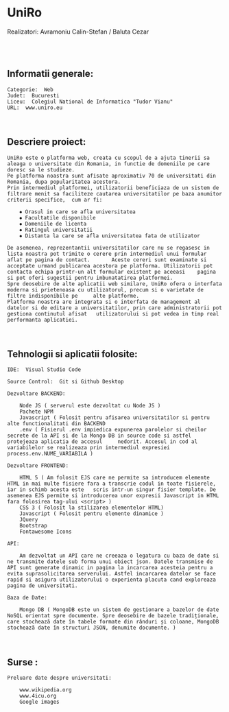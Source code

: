 <h1>UniRo</h1>
<p> Realizatori: Avramoniu Calin-Stefan / Baluta Cezar </p>
<br><br>
 
<h2>Informatii generale:</h2>

    Categorie:  Web
    Judet:  Bucuresti
    Liceu:  Colegiul National de Informatica "Tudor Vianu"
    URL:  www.uniro.eu
 
<br>
<h2>Descriere proiect:</h2>

    UniRo este o platforma web, creata cu scopul de a ajuta tinerii sa aleaga o universitate din Romania, in functie de domeniile pe care doresc sa le studieze.
    Pe platforma noastra sunt afisate aproximativ 70 de universitati din Romania, dupa popularitatea acestora.
    Prin intermediul platformei, utilizatorii beneficiaza de un sistem de filtrare menit sa faciliteze cautarea universitatilor pe baza anumitor criterii specifice,  cum ar fi:
    
        ⦁ Orasul in care se afla universitatea
        ⦁ Facultatile disponibile
        ⦁ Domeniile de licenta
        ⦁ Ratingul universitatii
        ⦁ Distanta la care se afla universitatea fata de utilizator
        
    De asemenea, reprezentantii universitatilor care nu se regasesc in lista noastra pot trimite o cerere prin intermediul unui formular aflat pe pagina de contact.       Aceste cereri sunt examinate si acceptate urmand publicarea acestora pe platforma. Utilizatorii pot contacta echipa printr-un alt formular existent pe aceeasi    pagina si pot oferi sugestii pentru imbunatatirea platformei.
    Spre deosebire de alte aplicatii web similare, UniRo ofera o interfata moderna si prietenoasa cu utilizatorul, precum si o varietate de filtre indisponibile pe     alte platforme.
    Platforma noastra are integrata si o interfata de management al datelor si de editare a universitatilor, prin care administratorii pot gestiona continutul afisat   utilizatorului si pot vedea in timp real performanta aplicatiei.
<br>
<h2>Tehnologii si aplicatii folosite:</h2>

    IDE:  Visual Studio Code
    
    Source Control:  Git si Github Desktop
    
    Dezvoltare BACKEND:
    
        Node JS ( serverul este dezvoltat cu Node JS )
        Pachete NPM
        Javascript ( Folosit pentru afisarea universitatilor si pentru alte functionalitati din BACKEND
        .env ( Fisierul .env impiedica expunerea parolelor si cheilor secrete de la API si de la Mongo DB in source code si astfel protejeaza aplicatia de accesul     nedorit. Accesul in cod al variabilelor se realizeaza prin intermediul expresiei process.env.NUME_VARIABILA )

    Dezvoltare FRONTEND:  
    
        HTML 5 ( Am folosit EJS care ne permite sa introducem elemente HTML in mai multe fisiere fara a transcrie codul in toate fisierele, iar in schimb acesta este   scris intr-un singur fisier template. De asemenea EJS permite si introducerea unor expresii Javascript in HTML fara folosirea tag-ului <script> ) 
        CSS 3 ( Folosit la stilizarea elementelor HTML)
        Javascript ( Folosit pentru elemente dinamice )
        JQuery
        Bootstrap
        Fontawesome Icons 
        
    API:
    
        Am dezvoltat un API care ne creeaza o legatura cu baza de date si ne transmite datele sub forma unui obiect json. Datele transmise de API sunt generate dinamic in pagina la incarcarea acesteia pentru a evita suprasolicitarea serverului. Astfel incarcarea datelor se face rapid si asigura utilizatorului o experienta placuta cand exploreaza pagina de universitati. 

    Baza de Date:
        
        Mongo DB ( MongoDB este un sistem de gestionare a bazelor de date NoSQL orientat spre documente. Spre deosebire de bazele tradiționale, care stochează date în tabele formate din rânduri și coloane, MongoDB stochează date în structuri JSON, denumite documente. )
<br>
<h2>Surse :</h2>

    Preluare date despre universitati:
    
        www.wikipedia.org
        www.4icu.org
        Google images
